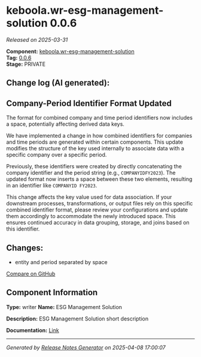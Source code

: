 #  keboola.wr-esg-management-solution 0.0.6

_Released on 2025-03-31_

**Component:** [keboola.wr-esg-management-solution](https://github.com/keboola/component-esg)  
**Tag:** [0.0.6](https://github.com/keboola/component-esg/releases/tag/0.0.6)  
**Stage:** PRIVATE


## Change log (AI generated):
## Company-Period Identifier Format Updated
The format for combined company and time period identifiers now includes a space, potentially affecting derived data keys.

We have implemented a change in how combined identifiers for companies and time periods are generated within certain components. This update modifies the structure of the key used internally to associate data with a specific company over a specific period.

Previously, these identifiers were created by directly concatenating the company identifier and the period string (e.g., `COMPANYIDFY2023`). The updated format now inserts a space between these two elements, resulting in an identifier like `COMPANYID FY2023`.

This change affects the key value used for data association. If your downstream processes, transformations, or output files rely on this specific combined identifier format, please review your configurations and update them accordingly to accommodate the newly introduced space. This ensures continued accuracy in data grouping, storage, and joins based on this identifier.



## Changes:



- entity and period separated by space 



[Compare on GitHub](https://github.com/keboola/component-esg/compare/0.0.5...0.0.6)



## Component Information
**Type:** writer
**Name:** ESG Management Solution

**Description:** ESG Management Solution short description


**Documentation:** [Link](https://github.com/keboola/component-esg/blob/master/README.md)



---
_Generated by [Release Notes Generator](https://github.com/keboola/release-notes-generator)
on 2025-04-08 17:00:07_